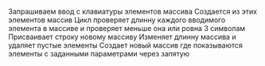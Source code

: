 Запрашиваем ввод с клавиатуры элементов массива
Создается из этих элементов массив
Цикл проверяет длинну каждого вводимого элемента в массиве и проверяет меньше она или ровна 3 символам
Присваивает строку новому массиву
Изменяет длинну массива и удаляет пустые элементы
Создает новый массив где показываются элементы с заданными параметрами через запятую